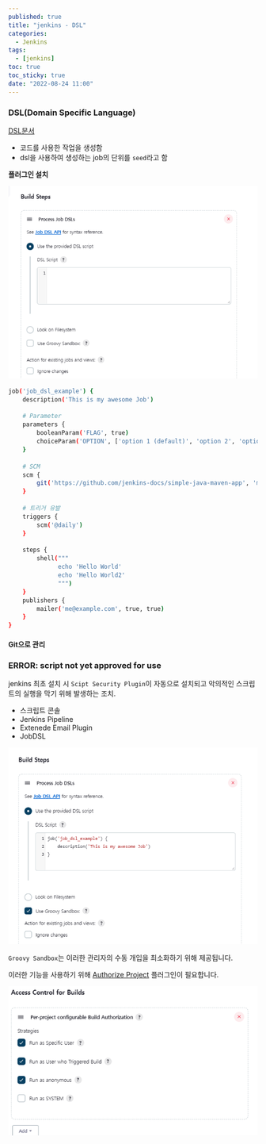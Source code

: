 ```yaml
---
published: true
title: "jenkins - DSL"
categories:
  - Jenkins
tags:
  - [jenkins]
toc: true
toc_sticky: true
date: "2022-08-24 11:00"
---
```


### DSL(Domain Specific Language)

[DSL문서](https://jenkinsci.github.io/job-dsl-plugin/#path/pipelineJob)

* 코드를 사용한 작업을 생성함
* dsl을 사용하여 생성하는 job의 단위를 `seed`라고 함

**플러그인 설치**

![image-20220824134640635](../../../assets/images/posts/2022-08-24-post-jenkins-3/image-20220824134640635.png)

```bash
job('job_dsl_example') {
    description('This is my awesome Job')
    
    # Parameter
    parameters {
        booleanParam('FLAG', true)
        choiceParam('OPTION', ['option 1 (default)', 'option 2', 'option 3'])
    }
    
    # SCM
    scm {
        git('https://github.com/jenkins-docs/simple-java-maven-app', 'master')
    }
    
    # 트리거 유발
    triggers {
        scm('@daily')
    }
    
    steps {
        shell("""
              echo 'Hello World'
              echo 'Hello World2'
              """)
    }
    publishers {
        mailer('me@example.com', true, true)
    }
}
```

#### Git으로 관리



### ERROR: script not yet approved for use

jenkins 최초 설치 시 `Scipt Security Plugin`이 자동으로 설치되고 악의적인 스크립트의 실행을 막기 위해 발생하는 조치.

* 스크립트 콘솔
* Jenkins Pipeline
* Extenede Email Plugin
* JobDSL

![image-20220824135802520](../../../assets/images/posts/2022-08-24-post-jenkins-3/image-20220824135802520.png)

`Groovy Sandbox`는 이러한 관리자의 수동 개입을 최소화하기 위해 제공됩니다.

이러한 기능을 사용하기 위해  [Authorize Project](https://plugins.jenkins.io/authorize-project/) 플러그인이 필요합니다.

![image-20220824140247975](../../../assets/images/posts/2022-08-24-post-jenkins-3/image-20220824140247975.png)
